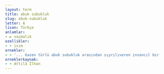 ```yaml
---
layout: term
title: abuk subukluk
slug: abuk-subukluk
letter: A
lisan: Türkçe
anlamlar:
- ► saçmalık
ozellikler:
- - isim
ornekler:
- - '... bazen türlü abuk subukluk arasından sıyrılıveren insancıl bir öz ama öyle de olsa, böyle de daima ilginç, çokluk uyarıcı, zaman zaman da tadına doyum olmaz.'
orneklerkaynak:
- - Attilâ İlhan
---
```

